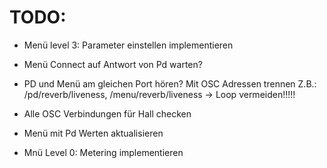 TODO:
=====

- Menü level 3: Parameter einstellen implementieren

- Menü Connect auf Antwort von Pd warten?

- PD und Menü am gleichen Port hören? Mit OSC Adressen trennen
  Z.B.: /pd/reverb/liveness, /menu/reverb/liveness
  -> Loop vermeiden!!!!!

- Alle OSC Verbindungen für Hall checken

- Menü mit Pd Werten aktualisieren

- Mnü Level 0: Metering implementieren
